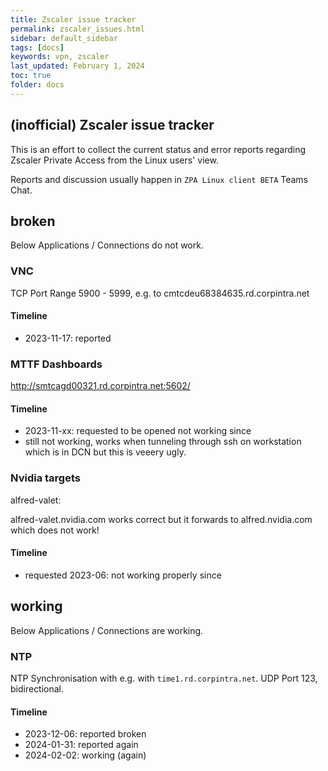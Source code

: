 ```yaml
---
title: Zscaler issue tracker
permalink: zscaler_issues.html
sidebar: default_sidebar
tags: [docs]
keywords: vpn, zscaler
last_updated: February 1, 2024
toc: true
folder: docs
---
```


## (inofficial) Zscaler issue tracker

This is an effort to collect the current status and error reports regarding
Zscaler Private Access from the Linux users' view.

Reports and discussion usually happen in `ZPA Linux client BETA` Teams Chat.

## broken

Below Applications / Connections do not work.

### VNC

TCP Port Range 5900 - 5999, e.g. to cmtcdeu68384635.rd.corpintra.net

#### Timeline

* 2023-11-17: reported

### MTTF Dashboards

http://smtcagd00321.rd.corpintra.net:5602/

#### Timeline

* 2023-11-xx: requested to be opened not working since
* still not working, works when tunneling through ssh on workstation which is in DCN but this is veeery ugly.

### Nvidia targets

alfred-valet:

alfred-valet.nvidia.com works correct but it forwards to alfred.nvidia.com which does not work!

#### Timeline

* requested 2023-06: not working properly since

## working

Below Applications / Connections are working.

### NTP

NTP Synchronisation with e.g. with `time1.rd.corpintra.net`.
UDP Port 123, bidirectional.

#### Timeline

* 2023-12-06: reported broken
* 2024-01-31: reported again
* 2024-02-02: working (again)

